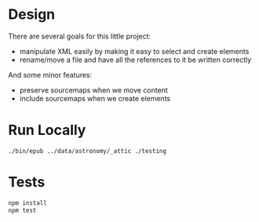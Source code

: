 # Design

There are several goals for this little project:

- manipulate XML easily by making it easy to select and create elements
- rename/move a file and have all the references to it be written correctly

And some minor features:

- preserve sourcemaps when we move content
- include sourcemaps when we create elements

# Run Locally

```
./bin/epub ../data/astronomy/_attic ./testing
```

# Tests

```sh
npm install
npm test
```